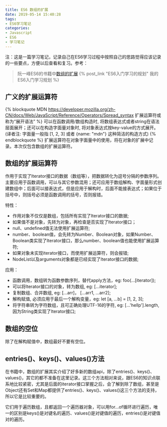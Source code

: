 ```yaml
---
title: ES6 数组的扩展
date: 2019-05-14 15:40:28
tags:
- ES6学习笔记
categories:
- Javascript
- ES6
- 学习笔记
---
```


注：这是一篇学习笔记，记录自己在ES6学习过程中按照自己的思路觉得应该记录的一些要点，方便以后查看和复习。参考：
> 阮一峰ES6的书籍中[数组的扩展](http://es6.ruanyifeng.com/#docs/array)
> {% post_link "ES6入门学习的规划" 我的ES6入门学习规划 %}

<!-- more -->
## 广义的扩展运算符
{% blockquote MDN https://developer.mozilla.org/zh-CN/docs/Web/JavaScript/Reference/Operators/Spread_syntax 扩展运算符或称为“展开语法” %}
可以在函数调用/数组构造时, 将数组表达式或者string在语法层面展开；还可以在构造字面量对象时, 将对象表达式按key-value的方式展开。(译者注: 字面量一般指 [1, 2, 3] 或者 {name: "mdn"} 这种简洁的构造方式)
{% endblockquote %}
扩展运算符在对象字面量中的使用，将在对象的扩展中记录。本次仅包含数组的扩展运算符。

## 数组的扩展运算符
作用于实现了Iterator接口的数据（数组等），把数据转化为逗号分隔的参数序列。主要应用于函数调用，可以与其它参数混用；还可应用于数组解构、字面量形式创建数组中；后面可以接表达式，但是应用于解构时，后面不能接表达式；如果位于括号中，则括号必须是函数调用的括号，否则报错。

特性：
* 作用对象不仅仅是数组，包括所有实现了Iterator接口的数据;
* 如果值不是对象，先转为对象，再检查是否实现了Iterator接口；
* null、undefined值无法使用扩展运算符;
* number、boolean值，会先转为Number、Boolean对象，如果Number、Boolean类实现了Iterator接口，那么number、boolean值也能使用扩展运算符;
* 如果对象未实现iterator接口，而使用扩展运算符，则会报错;
* NodeList以及arguments对象都是已经实现了Iterator接口的数据;

应用：
* 函数调用，数组转为函数参数序列，替代apply方法，eg: foo(...[iterator]);
* 可以将Iterator接口的对象，转为数组, eg: [...iterator];
* 复制数组、合并数组, eg: [...arr]， [...arr1, ...arr2];
* 解构赋值, 必须应用于最后一个解构变量，eg: let [a,  ...b] = [1, 2, 3];
* 将字符串转为字符数组，且可正确处理UTF-16的字符, eg: [...'hellp'].length, 因为String类实现了Iterator接口;

## 数组的空位
除了在解构赋值中，数组最好不要有空位。

## entries()、keys()、values()方法
在书籍中，数组的扩展其实介绍了好多新的数组api，除了entries()、keys()、values()，其它的都不准备在这里记录。这三个方法相对来说，跟ES6的知识点联系地比较紧密，尤其是后面的iterator接口掌握之后，会了解到除了数组，甚至是Object还有Set和Map都提供了entries()、keys()、values()这三个方法的支持，所以它是比较重要的。

它们用于遍历数组，且都返回一个遍历器对象，可以用for...of循环进行遍历，唯一的区别是keys()是对键名的遍历、values()是对键值的遍历，entries()是对键值对的遍历。